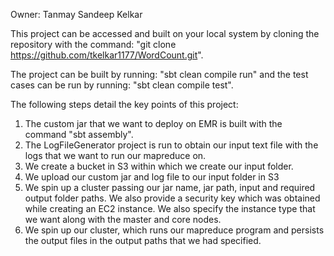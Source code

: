 Owner: Tanmay Sandeep Kelkar

This project can be accessed and built on your local system by cloning the repository with the command: "git clone https://github.com/tkelkar1177/WordCount.git".

The project can be built by running: "sbt clean compile run" and the test cases can be run by running: "sbt clean compile test".


The following steps detail the key points of this project:

1. The custom jar that we want to deploy on EMR is built with the command "sbt assembly".
2. The LogFileGenerator project is run to obtain our input text file with the logs that we want to run our mapreduce on.
3. We create a bucket in S3 within which we create our input folder.
4. We upload our custom jar and log file to our input folder in S3
5. We spin up a cluster passing our jar name, jar path, input and required output folder paths. We also provide a security key which was obtained while creating an EC2 instance.      We also specify the instance type that we want along with the master and core nodes.
6. We spin up our cluster, which runs our mapreduce program and persists the output files in the output paths that we had specified.

